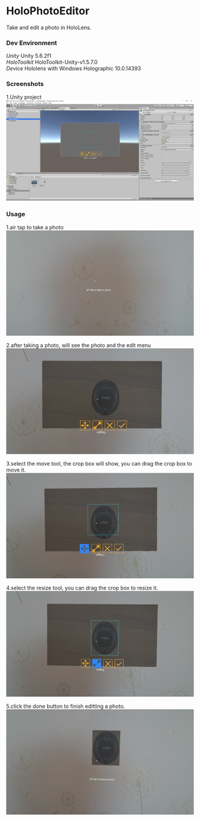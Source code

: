 # HoloPhotoEditor #

Take and edit a photo in HoloLens.

### Dev Environment ###
*Unity*  Unity 5.6.2f1  
*HoloToolkit*    HoloToolkit-Unity-v1.5.7.0  
*Device* Hololens with Windows Holographic 10.0.14393

### Screenshots ###
1.Unity project  
![](./Pictures/6.jpg)  

### Usage ###
1.air tap to take a photo
![](./Pictures/1.jpg)  

2.after taking a photo, will see the photo and the edit menu
![](./Pictures/2.jpg)  

3.select the move tool, the crop box will show, you can drag the crop box to move it.
![](./Pictures/3.jpg)  

4.select the resize tool, you can drag the crop box to resize it.
![](./Pictures/4.jpg)  

5.click the done button to finish editting a photo.
![](./Pictures/5.jpg)